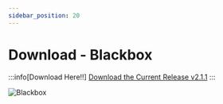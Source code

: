 ```yaml
---
sidebar_position: 20
---
```


# Download - Blackbox

:::info[Download Here!!]
[Download the Current Release v2.1.1](https://github.com/rotorflight/rotorflight-blackbox/releases/tag/release%2F2.1.1)
:::

![Blackbox](./img/blackbox.png)
